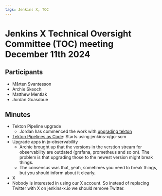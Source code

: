 ```yaml
---
tags: Jenkins X, TOC
---
```

# Jenkins X Technical Oversight Committee (TOC) meeting December 11th 2024

## Participants

- Mårten Svantesson
- Archie Skeoch
- Matthew Mentlak
- Jordan Goasdoué

## Minutes

- Tekton Pipeline upgrade
  - Jordan has commenced the work with [upgrading tekton](https://github.com/jenkins-x/jx/issues/8683)
- [Tekton Pipelines as Code](https://github.com/openshift-pipelines/pipelines-as-code): Starts using jenkins-x/go-scm
- Upgrade apps in jx-observability
  - Archie brought up that the versions in the verstion stream for observability are outdated (grafana, prometheus and so on). The problem is that upgrading those to the newest version might break things.
  - The consensus was that, yeah, sometimes you need to break things, but you should inform about it clearly.
- X
 - Nobody is interested in using our X account. So instead of replacing Twitter with X on jenkins-x.io we should remove Twitter.
